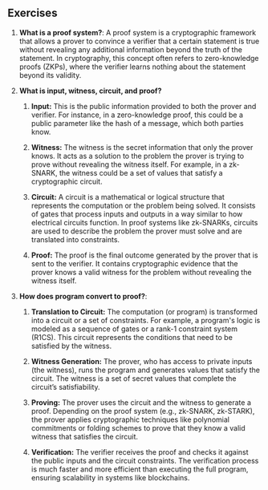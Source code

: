 ## Exercises

   1. **What is a proof system?**: A proof system is a cryptographic framework that allows a prover to convince a verifier that a certain statement is true without revealing any additional information beyond the truth of the statement. In cryptography, this concept often refers to zero-knowledge proofs (ZKPs), where the verifier learns nothing about the statement beyond its validity.

   2. **What is input, witness, circuit, and proof?**
      1. **Input:** This is the public information provided to both the prover and verifier. For instance, in a zero-knowledge proof, this could be a public parameter like the hash of a message, which both parties know.

      2. **Witness:** The witness is the secret information that only the prover knows. It acts as a solution to the problem the prover is trying to prove without revealing the witness itself. For example, in a zk-SNARK, the witness could be a set of values that satisfy a cryptographic circuit.

      3. **Circuit:** A circuit is a mathematical or logical structure that represents the computation or the problem being solved. It consists of gates that process inputs and outputs in a way similar to how electrical circuits function. In proof systems like zk-SNARKs, circuits are used to describe the problem the prover must solve and are translated into constraints.

      4. **Proof:** The proof is the final outcome generated by the prover that is sent to the verifier. It contains cryptographic evidence that the prover knows a valid witness for the problem without revealing the witness itself.

   3. **How does program convert to proof?**:
      1. **Translation to Circuit:** The computation (or program) is transformed into a circuit or a set of constraints. For example, a program's logic is modeled as a sequence of gates or a rank-1 constraint system (R1CS). This circuit represents the conditions that need to be satisfied by the witness.

      2. **Witness Generation:** The prover, who has access to private inputs (the witness), runs the program and generates values that satisfy the circuit. The witness is a set of secret values that complete the circuit’s satisfiability.

      3. **Proving:** The prover uses the circuit and the witness to generate a proof. Depending on the proof system (e.g., zk-SNARK, zk-STARK), the prover applies cryptographic techniques like polynomial commitments or folding schemes to prove that they know a valid witness that satisfies the circuit.

      4. **Verification:** The verifier receives the proof and checks it against the public inputs and the circuit constraints. The verification process is much faster and more efficient than executing the full program, ensuring scalability in systems like blockchains.